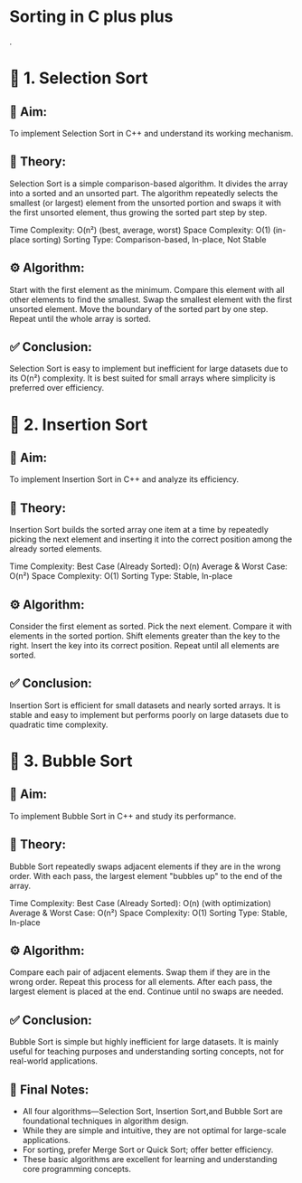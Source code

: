 # Sorting in C plus plus
.

# 📌 1. Selection Sort
## 🎯 Aim:
To implement Selection Sort in C++ and understand its working mechanism.

## 📖 Theory:
Selection Sort is a simple comparison-based algorithm. It divides the array into a sorted and an unsorted part.
The algorithm repeatedly selects the smallest (or largest) element from the unsorted portion and swaps it with the first unsorted element, thus growing the sorted part step by step.

Time Complexity: O(n²) (best, average, worst)
Space Complexity: O(1) (in-place sorting)
Sorting Type: Comparison-based, In-place, Not Stable

## ⚙️ Algorithm:
Start with the first element as the minimum.
Compare this element with all other elements to find the smallest.
Swap the smallest element with the first unsorted element.
Move the boundary of the sorted part by one step.
Repeat until the whole array is sorted.

## ✅ Conclusion:
Selection Sort is easy to implement but inefficient for large datasets due to its O(n²) complexity. It is best suited for small arrays where simplicity is preferred over efficiency.

# 📌 2. Insertion Sort
## 🎯 Aim:
To implement Insertion Sort in C++ and analyze its efficiency.

## 📖 Theory:
Insertion Sort builds the sorted array one item at a time by repeatedly picking the next element and inserting it into the correct position among the already sorted elements.

Time Complexity:
Best Case (Already Sorted): O(n)
Average & Worst Case: O(n²)
Space Complexity: O(1)
Sorting Type: Stable, In-place

## ⚙️ Algorithm:
Consider the first element as sorted.
Pick the next element.
Compare it with elements in the sorted portion.
Shift elements greater than the key to the right.
Insert the key into its correct position.
Repeat until all elements are sorted.

## ✅ Conclusion:
Insertion Sort is efficient for small datasets and nearly sorted arrays. It is stable and easy to implement but performs poorly on large datasets due to quadratic time complexity.

# 📌 3. Bubble Sort
## 🎯 Aim:
To implement Bubble Sort in C++ and study its performance.

## 📖 Theory:
Bubble Sort repeatedly swaps adjacent elements if they are in the wrong order. With each pass, the largest element "bubbles up" to the end of the array.

Time Complexity:
Best Case (Already Sorted): O(n) (with optimization)
Average & Worst Case: O(n²)
Space Complexity: O(1)
Sorting Type: Stable, In-place

## ⚙️ Algorithm:
Compare each pair of adjacent elements.
Swap them if they are in the wrong order.
Repeat this process for all elements.
After each pass, the largest element is placed at the end.
Continue until no swaps are needed.

## ✅ Conclusion:
Bubble Sort is simple but highly inefficient for large datasets. It is mainly useful for teaching purposes and understanding sorting concepts, not for real-world applications.



## 📝 Final Notes:
- All four algorithms—Selection Sort, Insertion Sort,and Bubble Sort are foundational techniques in algorithm design.
- While they are simple and intuitive, they are not optimal for large-scale applications.
- For sorting, prefer Merge Sort or Quick Sort;  offer better efficiency.
- These basic algorithms are excellent for learning and understanding core programming concepts.



